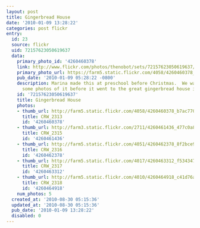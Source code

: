 ```yaml
---
layout: post
title: Gingerbread House
date: '2010-01-09 13:28:22'
categories: post flickr
entry:
  id: 23
  source: flickr
  uid: 72157623050619637
  data:
    primary_photo_id: '4260460378'
    link: http://www.flickr.com/photos/thenobot/sets/72157623050619637/
    primary_photo_url: https://farm5.static.flickr.com/4058/4260460378_b7ac770090_m.jpg
    pub_date: '2010-01-09 05:28:22 -0800'
    description: Marina made this at preschool before Christmas.  We wanted to take
      some photos of it before it went to the great gingerbread house in the sky...
    id: '72157623050619637'
    title: Gingerbread House
    photos:
    - thumb_url: http://farm5.static.flickr.com/4058/4260460378_b7ac770090_s.jpg
      title: CRW_2313
      id: '4260460378'
    - thumb_url: http://farm3.static.flickr.com/2711/4260461436_477c0a8ec7_s.jpg
      title: CRW_2315
      id: '4260461436'
    - thumb_url: http://farm5.static.flickr.com/4051/4260462378_8f2bce90b4_s.jpg
      title: CRW_2316
      id: '4260462378'
    - thumb_url: http://farm5.static.flickr.com/4017/4260463312_f534347b00_s.jpg
      title: CRW_2317
      id: '4260463312'
    - thumb_url: http://farm5.static.flickr.com/4010/4260464918_c41d76ac7b_s.jpg
      title: CRW_2318
      id: '4260464918'
    num_photos: 5
  created_at: '2010-08-30 05:15:36'
  updated_at: '2010-08-30 05:15:36'
  pub_date: '2010-01-09 13:28:22'
  disabled: 0
---
```

